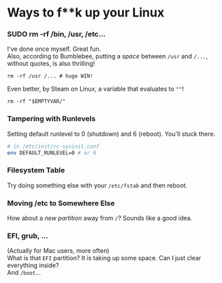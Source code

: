 # Ways to f**k up your Linux

### SUDO rm -rf /bin, /usr, /etc...
I've done once myself. Great fun.  
Also, according to Bumblebee, putting a *space* between `/usr` and `/...`, without quotes, is also thrilling!  
```
rm -rf /usr /... # huge WIN!
```
Even better, by Steam on Linux, a variable that evaluates to `""`!  
```
rm -rf "$EMPTYVAR/"
```

### Tampering with Runlevels  
Setting default runlevel to 0 (shutdown) and 6 (reboot). You'll stuck there.  
```bash
# in /etc/init/rc-sysinit.conf
env DEFAULT_RUNLEVEL=0 # or 6
```  

### Filesystem Table  
Try doing something else with your `/etc/fstab` and then reboot.  

### Moving /etc to Somewhere Else
How about a *new partition* away from `/`? Sounds like a good idea.  

### EFI, grub, ...
(Actually for Mac users, more often)  
What is that `EFI` partition? It is taking up some space. Can I just clear everything inside?  
And `/boot`...  
